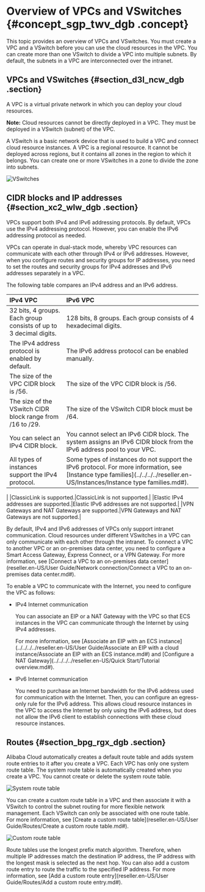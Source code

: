 # Overview of VPCs and VSwitches {#concept_sgp_twv_dgb .concept}

This topic provides an overview of VPCs and VSwitches. You must create a VPC and a VSwitch before you can use the cloud resources in the VPC. You can create more than one VSwitch to divide a VPC into multiple subnets. By default, the subnets in a VPC are interconnected over the intranet.

## VPCs and VSwitches {#section_d3l_ncw_dgb .section}

A VPC is a virtual private network in which you can deploy your cloud resources.

**Note:** Cloud resources cannot be directly deployed in a VPC. They must be deployed in a VSwitch \(subnet\) of the VPC.

A VSwitch is a basic network device that is used to build a VPC and connect cloud resource instances. A VPC is a regional resource. It cannot be deployed across regions, but it contains all zones in the region to which it belongs. You can create one or more VSwitches in a zone to divide the zone into subnets.

![VSwitches](http://static-aliyun-doc.oss-cn-hangzhou.aliyuncs.com/assets/img/80559/156629880834448_en-US.png)

## CIDR blocks and IP addresses {#section_xc2_wlw_dgb .section}

VPCs support both IPv4 and IPv6 addressing protocols. By default, VPCs use the IPv4 addressing protocol. However, you can enable the IPv6 addressing protocol as needed.

VPCs can operate in dual-stack mode, whereby VPC resources can communicate with each other through IPv4 or IPv6 addresses. However, when you configure routes and security groups for IP addresses, you need to set the routes and security groups for IPv4 addresses and IPv6 addresses separately in a VPC.

The following table compares an IPv4 address and an IPv6 address.

|IPv4 VPC|IPv6 VPC|
|:-------|:-------|
|32 bits, 4 groups. Each group consists of up to 3 decimal digits.|128 bits, 8 groups. Each group consists of 4 hexadecimal digits.|
|The IPv4 address protocol is enabled by default.|The IPv6 address protocol can be enabled manually.|
|The size of the VPC CIDR block is /56.|The size of the VPC CIDR block is /56.|
|The size of the VSwitch CIDR block range from /16 to /29.|The size of the VSwitch CIDR block must be /64.|
|You can select an IPv4 CIDR block.|You cannot select an IPv6 CIDR block. The system assigns an IPv6 CIDR block from the IPv6 address pool to your VPC.|
|All types of instances support the IPv4 protocol.|Some types of instances do not support the IPv6 protocol. For more information, see [Instance type families](../../../../reseller.en-US/Instances/Instance type families.md#).

 |
|ClassicLink is supported.|ClassicLink is not supported.|
|Elastic IPv4 addresses are supported.|Elastic IPv6 addresses are not supported.|
|VPN Gateways and NAT Gateways are supported.|VPN Gateways and NAT Gateways are not supported.|

By default, IPv4 and IPv6 addresses of VPCs only support intranet communication. Cloud resources under different VSwitches in a VPC can only communicate with each other through the intranet. To connect a VPC to another VPC or an on-premises data center, you need to configure a Smart Access Gateway, Express Connect, or a VPN Gateway. For more information, see [Connect a VPC to an on-premises data center](reseller.en-US/User Guide/Network connection/Connect a VPC to an on-premises data center.md#).

To enable a VPC to communicate with the Internet, you need to configure the VPC as follows:

-   IPv4 Internet communication

    You can associate an EIP or a NAT Gateway with the VPC so that ECS instances in the VPC can communicate through the Internet by using IPv4 addresses.

    For more information, see [Associate an EIP with an ECS instance](../../../../reseller.en-US/User Guide/Associate an EIP with a cloud instance/Associate an EIP with an ECS instance.md#) and [Configure a NAT Gateway](../../../../reseller.en-US/Quick Start/Tutorial overview.md#).

-   IPv6 Internet communication

    You need to purchase an Internet bandwidth for the IPv6 address used for communication with the Internet. Then, you can configure an egress-only rule for the IPv6 address. This allows cloud resource instances in the VPC to access the Internet by only using the IPv6 address, but does not allow the IPv6 client to establish connections with these cloud resource instances.


## Routes {#section_bpg_rgx_dgb .section}

Alibaba Cloud automatically creates a default route table and adds system route entries to it after you create a VPC. Each VPC has only one system route table. The system route table is automatically created when you create a VPC. You cannot create or delete the system route table.

![System route table](http://static-aliyun-doc.oss-cn-hangzhou.aliyuncs.com/assets/img/80559/156629881034508_en-US.png)

You can create a custom route table in a VPC and then associate it with a VSwitch to control the subnet routing for more flexible network management. Each VSwitch can only be associated with one route table. For more information, see [Create a custom route table](reseller.en-US/User Guide/Routes/Create a custom route table.md#).

![Custom route table](http://static-aliyun-doc.oss-cn-hangzhou.aliyuncs.com/assets/img/80559/156629881134509_en-US.png)

Route tables use the longest prefix match algorithm. Therefore, when multiple IP addresses match the destination IP address, the IP address with the longest mask is selected as the next hop. You can also add a custom route entry to route the traffic to the specified IP address. For more information, see [Add a custom route entry](reseller.en-US/User Guide/Routes/Add a custom route entry.md#).

